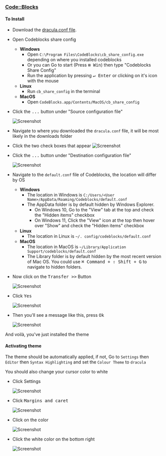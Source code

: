 ### [Code::Blocks](https://www.codeblocks.org/)


#### To Install

- Download the [dracula.conf file](https://raw.githubusercontent.com/wasi-master/codeblocks/master/dracula.conf).
<!-- - Download the [dracula.conf file](https://draculatheme.com/codeblocks/dracula.conf). -->
- Open Codeblocks share config
  - **Windows**
    - Open `C:\Program Files\CodeBlocks\cb_share_config.exe` depending on where you installed codeblocks
    - Or you can Go to start (Press <kbd>⊞ Win</kbd>) then type "Codeblocks Share Config"
    - Run the application by pressing <kbd>↵ Enter</kbd> or clicking on it's icon with the mouse
  - **Linux**
    - Run `cb_share_config` in the terminal
  - **MacOS**
    - Open `CodeBlocks.app/Contents/MacOS/cb_share_config`
- Click the <kbd>...</kbd> button under "Source configuration file"

  ![Screenshot](https://github.com/wasi-master/codeblocks/raw/master/images/cb_share_config_1.png)
  <!-- ![Screenshot](https://draculatheme.com/codeblocks/images/cb_share_config_1.png) -->
  <!-- ![Screenshot](./images/cb_share_config_1.png) -->

- Navigate to where you downloaded the `dracula.conf` file, it will be most likely in the downloads folder

- Click the two check boxes that appear
  ![Screenshot](https://github.com/wasi-master/codeblocks/raw/master/images/cb_share_config_2.png)
  <!-- ![Screenshot](https://draculatheme.com/codeblocks/images/cb_share_config_2.png) -->
  <!-- ![Screenshot](./images/cb_share_config_2.png) -->

- Click the <kbd>...</kbd> button under "Destination configuration file"

  ![Screenshot](https://github.com/wasi-master/codeblocks/raw/master/images/cb_share_config_3.png)
  <!-- ![Screenshot](https://draculatheme.com/codeblocks/images/cb_share_config_3.png) -->
  <!-- ![Screenshot](./images/cb_share_config_3.png) -->
- Navigate to the `default.conf` file of Codeblocks, the location will differ by OS
  - **Windows**
    - The location in Windows is `C:/Users/<User Name>/AppData/Roaming/Codeblocks/default.conf`
    - The AppData folder is by default hidden by Windows Explorer. 
      - On Windows 10, Go to the "View" tab at the top and check the "Hidden items" checkbox
      - On Windows 11, Click the "View" icon at the top then hover over "Show" and check the "Hidden items" checkbox
  - **Linux**
      - The location in Linux is `~/. config/codeblocks/default.conf`
  - **MacOS**
    - The location in MacOS is `~/Library/Application Support/codeblocks/default.conf`
    - The Library folder is by default hidden by the most recent version of Mac OS. You could use <kbd>⌘ Command + ⇧ Shift + G</kbd> to navigate to hidden folders.
- Now click on the <kbd>Transfer >></kbd> Button
  
  ![Screenshot](https://github.com/wasi-master/codeblocks/raw/master/images/cb_share_config_4.png)
  <!-- ![Screenshot](https://draculatheme.com/codeblocks/images/cb_share_config_4.png) -->
  <!-- ![Screenshot](./images/cb_share_config_4.png) -->

- Click <kbd>Yes</kbd>
  
  ![Screenshot](https://github.com/wasi-master/codeblocks/raw/master/images/cb_share_config_5.png)
  <!-- ![Screenshot](https://draculatheme.com/codeblocks/images/cb_share_config_5.png) -->
  <!-- ![Screenshot](./images/cb_share_config_5.png) -->

- Then you'll see a message like this, press <kbd>Ok</kbd>
  
  ![Screenshot](https://github.com/wasi-master/codeblocks/raw/master/images/cb_share_config_6.png)
  <!-- ![Screenshot](https://draculatheme.com/codeblocks/images/cb_share_config_6.png) -->
  <!-- ![Screenshot](./images/cb_share_config_6.png) -->

And voilà, you've just installed the theme

#### Activating theme

The theme should be automatically applied, if not, Go to `Settings` then `Editor` then `Syntax Highlighting` and set the `Colour Theme` to `dracula`

You should also change your cursor color to white

- Click Settings

  ![Screenshot](https://github.com/wasi-master/codeblocks/raw/master/images/codeblocks_caret_color_config_1.png)
  <!-- ![Screenshot](https://draculatheme.com/codeblocks/images/codeblocks_caret_color_config_1.png) -->
  <!-- ![Screenshot](./images/codeblocks_caret_color_config_1.png) -->

- Click <kbd>Margins and caret</kbd>

  ![Screenshot](https://github.com/wasi-master/codeblocks/raw/master/images/codeblocks_caret_color_config_2.png)
  <!-- ![Screenshot](https://draculatheme.com/codeblocks/images/codeblocks_caret_color_config_2.png) -->
  <!-- ![Screenshot](./images/codeblocks_caret_color_config_2.png) -->

- Click on the color

  ![Screenshot](https://github.com/wasi-master/codeblocks/raw/master/images/codeblocks_caret_color_config_3.png)
  <!-- ![Screenshot](https://draculatheme.com/codeblocks/images/codeblocks_caret_color_config_3.png) -->
  <!-- ![Screenshot](./images/codeblocks_caret_color_config_3.png) -->

- Click the white color on the bottom right

  ![Screenshot](https://github.com/wasi-master/codeblocks/raw/master/images/codeblocks_caret_color_config_4.png)
  <!-- ![Screenshot](https://draculatheme.com/codeblocks/images/codeblocks_caret_color_config_4.png) -->
  <!-- ![Screenshot](./images/codeblocks_caret_color_config_4.png) -->